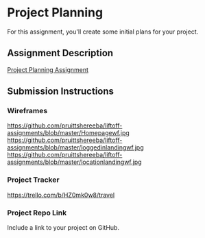# Project Planning
For this assignment, you'll create some initial plans for your project.

## Assignment Description
[Project Planning Assignment](https://education.launchcode.org/liftoff/modules/assignments/project-planning)

## Submission Instructions

### Wireframes
https://github.com/pruittshereeba/liftoff-assignments/blob/master/Homepagewf.jpg
https://github.com/pruittshereeba/liftoff-assignments/blob/master/loggedinlandingwf.jpg
https://github.com/pruittshereeba/liftoff-assignments/blob/master/locationlandingwf.jpg



### Project Tracker
https://trello.com/b/HZ0mk0w8/travel

### Project Repo Link

Include a link to your project on GitHub.
